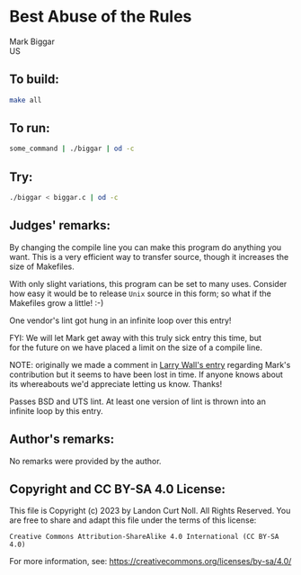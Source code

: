 # Best Abuse of the Rules

Mark Biggar\
US

## To build:

```sh
make all
```


## To run:

```sh
some_command | ./biggar | od -c
```

## Try:

```sh
./biggar < biggar.c | od -c
```

## Judges' remarks:

By changing the compile line you can make this program do anything you
want. This is a very efficient way to transfer source, though it
increases the size of Makefiles.

With only slight variations, this program can be set to many uses.
Consider how easy it would be to release `Unix` source in this form;
so what if the Makefiles grow a little!  :-)

One vendor's lint got hung in an infinite loop over this entry!

FYI:  We will let Mark get away with this truly sick entry this time, but\
for the future on we have placed a limit on the size of a compile line.

NOTE: originally we made a comment in [Larry Wall's
entry](../wall/README.md) regarding Mark's contribution but it seems to have
been lost in time. If anyone knows about its whereabouts we'd appreciate letting
us know. Thanks!

Passes BSD and UTS lint.  At least one version of lint is thrown into
an infinite loop by this entry.


## Author's remarks:

No remarks were provided by the author.

## Copyright and CC BY-SA 4.0 License:

This file is Copyright (c) 2023 by Landon Curt Noll.  All Rights Reserved.
You are free to share and adapt this file under the terms of this license:

    Creative Commons Attribution-ShareAlike 4.0 International (CC BY-SA 4.0)

For more information, see: https://creativecommons.org/licenses/by-sa/4.0/
